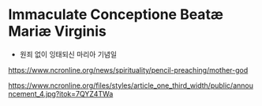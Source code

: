 # Immaculate Conceptione Beatæ Mariæ Virginis
- 원죄 없이 잉태되신 마리아 기념일


https://www.ncronline.org/news/spirituality/pencil-preaching/mother-god

https://www.ncronline.org/files/styles/article_one_third_width/public/announcement_4.jpg?itok=7QYZ4TWa

